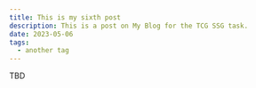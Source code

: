 ```yaml
---
title: This is my sixth post
description: This is a post on My Blog for the TCG SSG task.
date: 2023-05-06
tags:
  - another tag
---
```

TBD